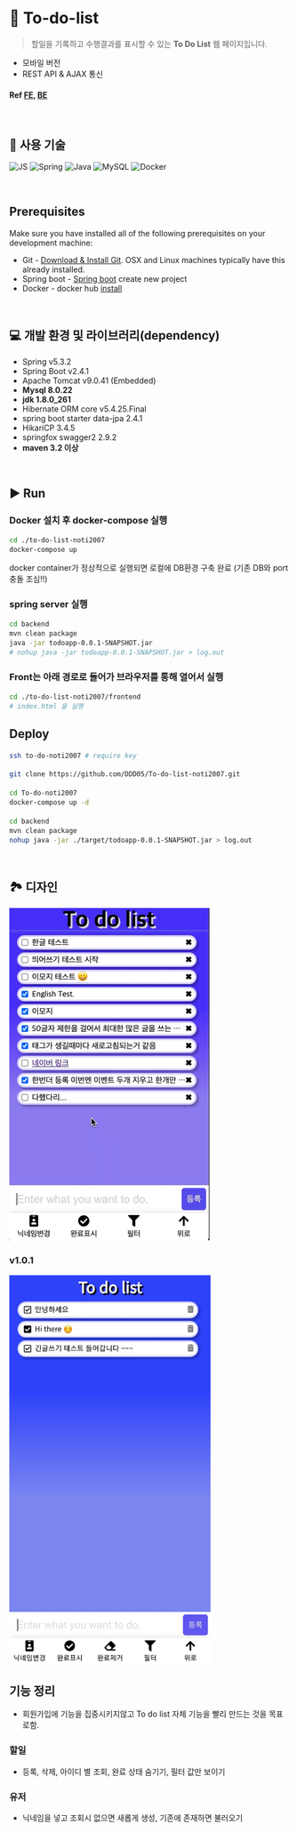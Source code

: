 # 📝 To-do-list

> 할일을 기록하고 수행결과를 표시할 수 있는 **To Do List** 웹 페이지입니다.

-   모바일 버전
-   REST API & AJAX 통신

#### Ref [FE](./frontend/readme.md), [BE](./backend/readme.md)

<br>

## 🔨 사용 기술

![JS](https://img.shields.io/badge/JavaScript-F7DF1E?style=flat-square&logo=JavaScript&logoColor=black)
![Spring](https://img.shields.io/badge/Spring-6DB33F?style=flat-square&logo=Spring&logoColor=white)
![Java](https://img.shields.io/badge/Java-007396?style=flat-square&logo=Java&logoColor=white)
![MySQL](https://img.shields.io/badge/MySQL-4479A1?style=flat-square&logo=MySQL&logoColor=white)
![Docker](https://img.shields.io/badge/Docker-2496ED?style=flat-square&logo=Docker&logoColor=white)

<br>

## Prerequisites

Make sure you have installed all of the following prerequisites on your development machine:

-   Git - [Download & Install Git](https://git-scm.com/downloads). OSX and Linux machines typically have this already installed.
-   Spring boot - [Spring boot](https://start.spring.io/) create new project
-   Docker - docker hub [install](https://hub.docker.com/?overlay=onboarding)

<br>

## 💻 개발 환경 및 라이브러리(dependency)

-   Spring v5.3.2
-   Spring Boot v2.4.1
-   Apache Tomcat v9.0.41 (Embedded)
-   **Mysql 8.0.22**
-   **jdk 1.8.0_261**
-   Hibernate ORM core v5.4.25.Final
-   spring boot starter data-jpa 2.4.1
-   HikariCP 3.4.5
-   springfox swagger2 2.9.2
-   **maven 3.2 이상**

<br>

## ▶ Run

### Docker 설치 후 docker-compose 실행

```bash
cd ./to-do-list-noti2007
docker-compose up
```

docker container가 정상적으로 실행되면 로컬에 DB환경 구축 완료 (기존 DB와 port 충돌 조심!!)

### spring server 실행

```bash
cd backend
mvn clean package
java -jar todoapp-0.0.1-SNAPSHOT.jar
# nohup java -jar todoapp-0.0.1-SNAPSHOT.jar > log.out
```

### Front는 아래 경로로 들어가 브라우저를 통해 열어서 실행

```bash
cd ./to-do-list-noti2007/frontend
# index.html 을 실행
```

## Deploy

```bash
ssh to-do-noti2007 # require key

git clone https://github.com/DDD05/To-do-list-noti2007.git

cd To-do-noti2007
docker-compose up -d

cd backend
mvn clean package
nohup java -jar ./target/todoapp-0.0.1-SNAPSHOT.jar > log.out
```

<br>

## 🏞 디자인

![메인 화면](./frontend/assets/feature-guide.gif)

### v1.0.1 
<img src="./frontend/assets/v1.0.1.jpeg" alt="v1.0.1" height="700">

<br>

## 기능 정리

-   회원가입에 기능을 집중시키지않고 To do list 자체 기능을 빨리 만드는 것을 목표로함.

### 할일

-   등록, 삭제, 아이디 별 조회, 완료 상태 숨기기, 필터 값만 보이기

### 유저

-   닉네임을 넣고 조회시 없으면 새롭게 생성, 기존에 존재하면 불러오기
